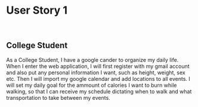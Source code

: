 <h1>User Story 1</h1>
<br>
<h2>College Student</h2>

<p>
  As a College Student, I have a google cander to organize my daily life. When I enter the web application, I will first register with my gmail account and also put any personal information I want, such as height, weight, sex etc. Then I will import my google calendar and add locations to all events. I will set my daily goal for the ammount of calories I want to burn while walking, so that I can receive my schedule dictating when to walk and what transportation to take between my events. 
</p>
